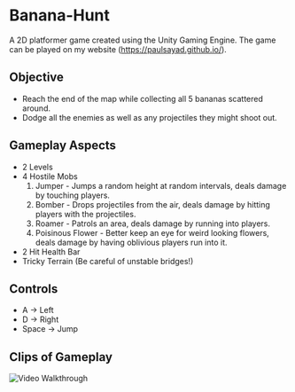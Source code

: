 # Banana-Hunt

A 2D platformer game created using the Unity Gaming Engine. The game can be played on my website (https://paulsayad.github.io/).

## Objective

* Reach the end of the map while collecting all 5 bananas scattered around.
* Dodge all the enemies as well as any projectiles they might shoot out.

## Gameplay Aspects

* 2 Levels
* 4 Hostile Mobs
    1. Jumper - Jumps a random height at random intervals, deals damage by touching players.
    2. Bomber - Drops projectiles from the air, deals damage by hitting players with the projectiles.
    3. Roamer - Patrols an area, deals damage by running into players.
    4. Poisinous Flower - Better keep an eye for weird looking flowers, deals damage by having oblivious players run into it.
* 2 Hit Health Bar
* Tricky Terrain (Be careful of unstable bridges!)

## Controls

- A -> Left
- D -> Right
- Space -> Jump

## Clips of Gameplay

<img src='http://g.recordit.co/8mQnWT8edj.gif' title='Video Walkthrough' width='' alt='Video Walkthrough'/>


